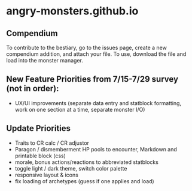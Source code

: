 # angry-monsters.github.io

## Compendium
To contribute to the bestiary, go to the issues page, create a new compendium addition, and attach your file. To use, download the file and load into the monster manager.

## New Feature Priorities from 7/15-7/29 survey (not in order):
- UX/UI improvements (separate data entry and statblock formatting, work on one section at a time, separate monster I/O)

## Update Priorities
- Traits to CR calc / CR adjustor
- Paragon / dismemberment HP pools to encounter, Markdown and printable block (css)
- morale, bonus actions/reactions to abbreviated statblocks
- toggle light / dark theme, switch color palette
- responsive layout & icons
- fix loading of archetypes (guess if one applies and load)
